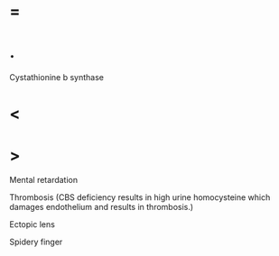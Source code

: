 # =

# .

Cystathionine b synthase

# <

# >

Mental retardation

Thrombosis (CBS deficiency results in high urine homocysteine which damages endothelium and results in thrombosis.)

Ectopic lens

Spidery finger
